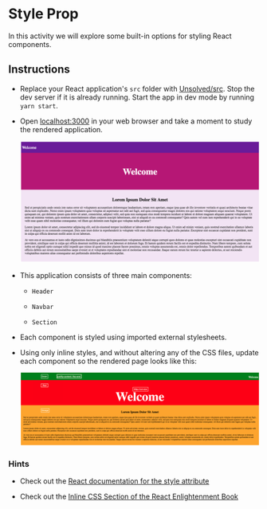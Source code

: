 # Style Prop

In this activity we will explore some built-in options for styling React components.

## Instructions

* Replace your React application's `src` folder with [Unsolved/src](Unsolved/src). Stop the dev server if it is already running. Start the app in dev mode by running `yarn start`.

* Open [localhost:3000](http://localhost:3000) in your web browser and take a moment to study the rendered application.

  ![Initial Page](Images/01-InitialPage.png)

* This application consists of three main components:

  * `Header`

  * `Navbar`

  * `Section`

* Each component is styled using imported external stylesheets.

* Using only inline styles, and without altering any of the CSS files, update each component so the rendered page looks like this:

  ![Inline Styled Page](Images/02-InlineStyled.png)

### Hints

* Check out the [React documentation for the style attribute](https://facebook.github.io/react/docs/dom-elements.html#style)

* Check out the [Inline CSS Section of the React Enlightenment Book](https://www.reactenlightenment.com/react-jsx/5.6.html)
